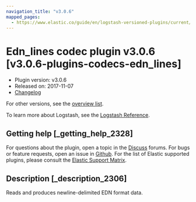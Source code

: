 ```yaml
---
navigation_title: "v3.0.6"
mapped_pages:
  - https://www.elastic.co/guide/en/logstash-versioned-plugins/current/v3.0.6-plugins-codecs-edn_lines.html
---
```


# Edn_lines codec plugin v3.0.6 [v3.0.6-plugins-codecs-edn_lines]

* Plugin version: v3.0.6
* Released on: 2017-11-07
* [Changelog](https://github.com/logstash-plugins/logstash-codec-edn_lines/blob/v3.0.6/CHANGELOG.md)

For other versions, see the [overview list](codec-edn_lines-index.md).

To learn more about Logstash, see the [Logstash Reference](https://www.elastic.co/guide/en/logstash/current/index.html).

## Getting help [_getting_help_2328]

For questions about the plugin, open a topic in the [Discuss](http://discuss.elastic.co) forums. For bugs or feature requests, open an issue in [Github](https://github.com/logstash-plugins/logstash-codec-edn_lines). For the list of Elastic supported plugins, please consult the [Elastic Support Matrix](https://www.elastic.co/support/matrix#matrix_logstash_plugins).

## Description [_description_2306]

Reads and produces newline-delimited EDN format data.
